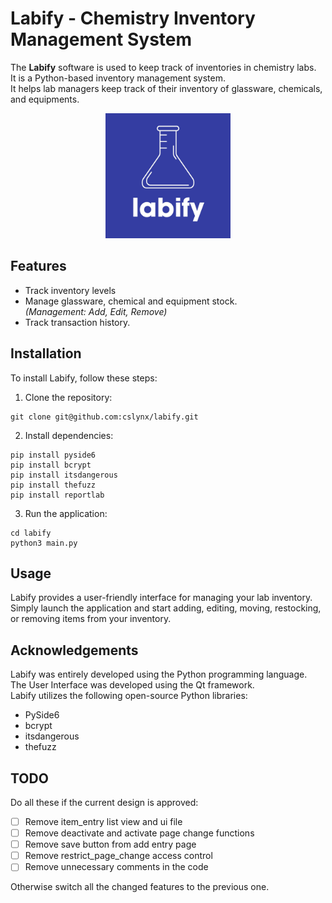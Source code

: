 # Labify - Chemistry Inventory Management System

The **Labify** software is used to keep track of inventories in chemistry labs.<br>
It is a Python-based inventory management system.<br>
It helps lab managers keep track of their inventory of glassware, chemicals, and equipments.

<p align="center">
 <img src="images/labify.jpeg" alt="Labify Logo" width="200px">
</p>

## Features

- Track inventory levels
- Manage glassware, chemical and equipment stock. <br>
  *(Management: Add, Edit, Remove)*
- Track transaction history.

## Installation

To install Labify, follow these steps:

1. Clone the repository:
```
git clone git@github.com:cslynx/labify.git
```
2. Install dependencies:
```
pip install pyside6
pip install bcrypt
pip install itsdangerous
pip install thefuzz
pip install reportlab
``` 
3. Run the application:
```
cd labify
python3 main.py
```

## Usage

Labify provides a user-friendly interface for managing your lab inventory. Simply launch the application and start adding, editing, moving, restocking, or removing items from your inventory.

## Acknowledgements

Labify was entirely developed using the Python programming language.<br>
The User Interface was developed using the Qt framework.<br>
Labify utilizes the following open-source Python libraries:
- PySide6
- bcrypt
- itsdangerous
- thefuzz

## TODO

Do all these if the current design is approved:
- [ ] Remove item_entry list view and ui file
- [ ] Remove deactivate and activate page change functions
- [ ] Remove save button from add entry page
- [ ] Remove restrict_page_change access control
- [ ] Remove unnecessary comments in the code

Otherwise switch all the changed features to the previous one.

